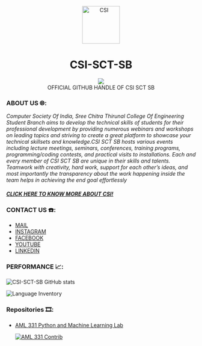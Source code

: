 
<p align="center">
 <img width="100px" src="https://csiakgec.in/images/logo-orig.png" align="center" alt="CSI" />

</p>

 <h1 align="center" >CSI-SCT-SB</h2>
 <p align="center"> <img src="https://komarev.com/ghpvc/?username=your-github-username&color=blue&style=flat"><br>OFFICIAL GITHUB HANDLE OF CSI SCT SB</p>


### ABOUT US  🌐:
*Computer Society Of India, Sree Chitra Thirunal College Of Engineering Student Branch aims to develop the technical skills of students for their professional development by providing numerous webinars and workshops on leading topics and striving to create a great platform to showcase your technical skillsets and knowledge.CSI SCT SB hosts various events including lecture meetings, seminars, conferences, training programs, programming/coding contests, and practical visits to installations. Each and every member of CSI SCT SB are unique in their skills and talents. Teamwork with creativity, hard work, support for each other’s ideas, and most importantly the transparency about the work happening inside the team helps in achieving the end goal effortlessly*

#### [*CLICK HERE TO KNOW MORE ABOUT CSI!*](https://csiindia.org/)

### CONTACT US  ☎️:
- [MAIL](mailto:csi@sctce.ac.in)
- [INSTAGRAM](https://instagram.com/csisctsb?igshid=YmMyMTA2M2Y=)
- [FACEBOOK](https://m.facebook.com/100083111421652/)
- [YOUTUBE](https://youtube.com/channel/UCiAFo7cXC7KAQ13Lsf8oq6g)
- [LINKEDIN](https://www.linkedin.com/mwlite/company/csi-sct-sb)

### PERFORMANCE  📈:

![CSI-SCT-SB GitHub stats](https://github-readme-stats.vercel.app/api/?username=CSI-SCT-SB&show_icons=true&title_color=fff&icon_color=79ff97&text_color=9f9f9f&bg_color=151515)

![Language Inventory](https://github-readme-stats.vercel.app/api/top-langs/?username=CSI-SCT-SB&title_color=fff&icon_color=79ff97&text_color=9f9f9f&bg_color=151515)


### Repositories 🎞️:

- [AML 331 Python and Machine Learning Lab](https://github.com/CSI-SCT-SB/AML-331-Python-and-Machine-Learning-Lab)

  [![AML 331 Contrib](https://contrib.rocks/image?repo=CSI-SCT-SB/AML-331-Python-and-Machine-Learning-Lab)](https://github.com/CSI-SCT-SB/AML-331-Python-and-Machine-Learning-Lab/graphs/contributors)
